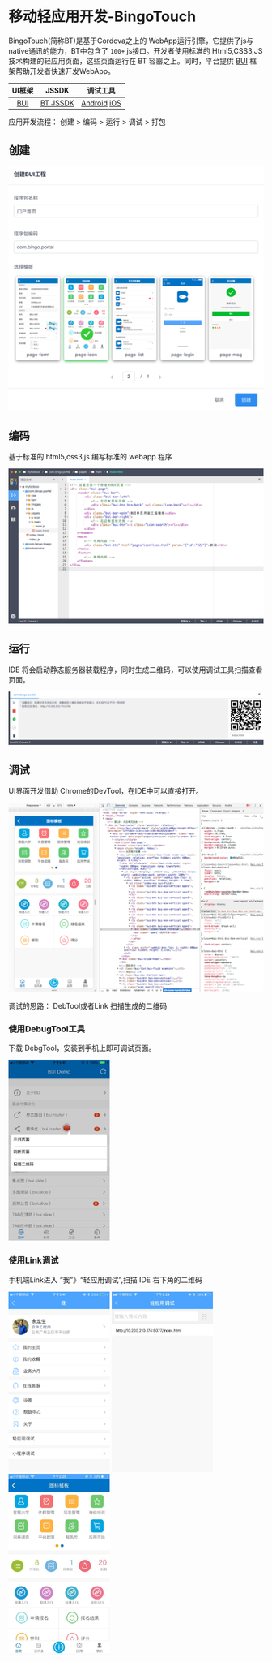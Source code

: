 # 移动轻应用开发-BingoTouch

BingoTouch(简称BT)是基于Cordova之上的 WebApp运行引擎，它提供了js与native通讯的能力，BT中包含了 `100+` js接口。开发者使用标准的 Html5,CSS3,JS 技术构建的轻应用页面，这些页面运行在 BT 容器之上。同时，平台提供 [BUI](http://www.easybui.com/) 框架帮助开发者快速开发WebApp。

| UI框架 | JSSDK | 调试工具 | 
| :----: |:----:|:----:|
| [BUI](http://www.easybui.com/) | [BT JSSDK](http://dev.bingocc.com/btapi/v1.0.0/index.html) | [Android](http://pan.bingosoft.net:81/drive/share/open_sharepage/6a65e80a-9677-48ff-9762-866a06f566a4:bingo) [iOS](http://pan.bingosoft.net:81/drive/share/open_sharepage/e3cb6eec-0629-417c-9b3f-efd787c5d940:bingo) |

应用开发流程： 创建 >  编码 > 运行 > 调试 > 打包

## 创建

<img src="./assets/12_buiapp.png" style="width:600px;" />

## 编码

基于标准的 html5,css3,js 编写标准的 webapp 程序

![](assets/12_buiappcode.png)

## 运行

IDE 将会启动静态服务器装载程序，同时生成二维码，可以使用调试工具扫描查看页面。

![](assets/12_buiapprun.png)

## 调试

UI界面开发借助 Chrome的DevTool，在IDE中可以直接打开。

![](assets/12_buiappinspector.png)

调试的思路： DebTool或者Link 扫描生成的二维码

### 使用DebugTool工具

下载 DebgTool，安装到手机上即可调试页面。

<img src="./assets/debugtool.jpeg" style="width:200px;" />

### 使用Link调试

手机端Link进入 “我”》“轻应用调试”,扫描 IDE 右下角的二维码

<img src="./assets/linkdebug00.png" style="width:200px;" />
<img src="./assets/linkdebug03.jpeg" style="width:200px;" />
<img src="./assets/linkdebug04.jpeg" style="width:200px;" />
